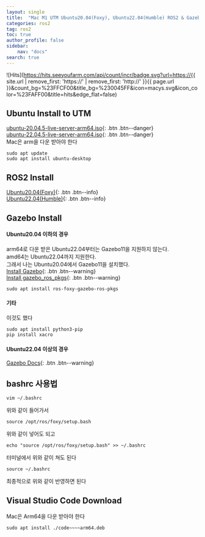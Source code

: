 ```yaml
---
layout: single
title:  "Mac M1 UTM Ubuntu20.04(Foxy), Ubuntu22.04(Humble) ROS2 & Gazebo Install"
categories: ros2
tag: ros2
toc: true
author_profile: false
sidebar:
    nav: "docs"
search: true
---
```


![Hits](https://hits.seeyoufarm.com/api/count/incr/badge.svg?url=https://{{ site.url | remove_first: 'https://' | remove_first: 'http://' }}{{ page.url }}&count_bg=%23FFCF00&title_bg=%230045FF&icon=macys.svg&icon_color=%23FAFF00&title=hits&edge_flat=false)

## Ubuntu Install to UTM  
[ubuntu-20.04.5-live-server-arm64.iso](https://cdimage.ubuntu.com/releases/focal/release/){: .btn .btn--danger}  
[ubuntu-22.04.5-live-server-arm64.iso](https://cdimage.ubuntu.com/releases/jammy/release/){: .btn .btn--danger}  
Mac은 arm을 다운 받아야 한다  

```
sudo apt update
sudo apt install ubuntu-desktop
```  

## ROS2 Install  
[Ubuntu20.04(Foxy)](https://docs.ros.org/en/foxy/Installation.html){: .btn .btn--info}  
[Ubuntu22.04(Humble)](https://docs.ros.org/en/humble/index.html){: .btn .btn--info}  

## Gazebo Install  

#### Ubuntu20.04 이하의 경우  
arm64로 다운 받은 Ubuntu22.04부터는 Gazebo11을 지원하지 않는다.  
amd64는 Ubuntu22.04까지 지원한다.  
그래서 나는 Ubuntu20.04에서 Gazebo11을 설치했다.  
[Install Gazebo](https://classic.gazebosim.org/tutorials?tut=install_ubuntu){: .btn .btn--warning}  
[Install gazebo_ros_pkgs](https://classic.gazebosim.org/tutorials?tut=ros2_installing&cat=connect_ros){: .btn .btn--warning}  
```
sudo apt install ros-foxy-gazebo-ros-pkgs
```  

#### 기타  
이것도 했다  
```
sudo apt install python3-pip
pip install xacro
```  

#### Ubuntu22.04 이상의 경우  
[Gazebo Docs](https://gazebosim.org/docs/fortress/getstarted/){: .btn .btn--warning}  

## bashrc 사용법  

```
vim ~/.bashrc
```  
위와 같이 들어가서  

```
source /opt/ros/foxy/setup.bash
```  
위와 같이 넣어도 되고  
```
echo "source /opt/ros/foxy/setup.bash" >> ~/.bashrc
```  
터미널에서 위와 같이 쳐도 된다  

```
source ~/.bashrc
```  
최종적으로 위와 같이 반영하면 된다  

## Visual Studio Code Download  
Mac은 Arm64을 다운 받아야 한다  
```
sudo apt install ./code~~~~arm64.deb
```  